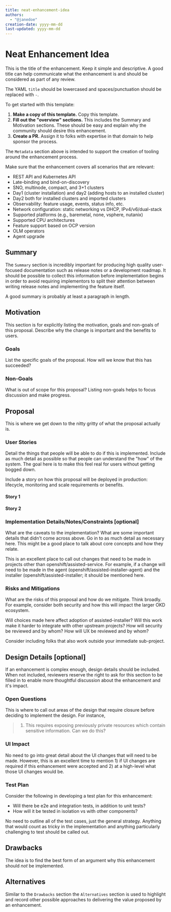 ```yaml
---
title: neat-enhancement-idea
authors:
  - "@janedoe"
creation-date: yyyy-mm-dd
last-updated: yyyy-mm-dd
---
```


# Neat Enhancement Idea

This is the title of the enhancement. Keep it simple and descriptive. A good
title can help communicate what the enhancement is and should be considered as
part of any review.

The YAML `title` should be lowercased and spaces/punctuation should be
replaced with `-`.

To get started with this template:
1. **Make a copy of this template.** Copy this template.
1. **Fill out the "overview" sections.** This includes the Summary and
   Motivation sections. These should be easy and explain why the community
   should desire this enhancement.
1. **Create a PR.** Assign it to folks with expertise in that domain to help
   sponsor the process.

The `Metadata` section above is intended to support the creation of tooling
around the enhancement process.

Make sure that the enhancement covers all scenarios that are relevant:
- REST API and Kubernetes API
- Late-binding and bind-on-discovery
- SNO, multinode, compact, and 3+1 clusters
- Day1 (cluster installation) and day2 (adding hosts to an installed cluster)
- Day2 both for installed clusters and imported clusters
- Observability: feature usage, events, status info, etc.
- Network configuration: static networking vs DHCP, IPv4/v6/dual-stack
- Supported platforms (e.g., baremetal, none, vsphere, nutanix)
- Supported CPU architectures
- Feature support based on OCP version
- OLM operators
- Agent upgrade

## Summary

The `Summary` section is incredibly important for producing high quality
user-focused documentation such as release notes or a development roadmap. It
should be possible to collect this information before implementation begins in
order to avoid requiring implementors to split their attention between writing
release notes and implementing the feature itself.

A good summary is probably at least a paragraph in length.

## Motivation

This section is for explicitly listing the motivation, goals and non-goals of
this proposal. Describe why the change is important and the benefits to users.

### Goals

List the specific goals of the proposal. How will we know that this has succeeded?

### Non-Goals

What is out of scope for this proposal? Listing non-goals helps to focus discussion
and make progress.

## Proposal

This is where we get down to the nitty gritty of what the proposal actually is.

### User Stories

Detail the things that people will be able to do if this is implemented.
Include as much detail as possible so that people can understand the "how" of
the system. The goal here is to make this feel real for users without getting
bogged down.

Include a story on how this proposal will be deployed in production: 
lifecycle, monitoring and scale requirements or benefits.

#### Story 1

#### Story 2

### Implementation Details/Notes/Constraints [optional]

What are the caveats to the implementation? What are some important details that
didn't come across above. Go in to as much detail as necessary here. This might
be a good place to talk about core concepts and how they relate.

This is an excellent place to call out changes that need to be made in projects
other than openshift/assisted-service. For example, if a change will need to be
made in the agent (openshift/assisted-installer-agent) and the installer
(openshift/assisted-installer; it should be mentioned here.

### Risks and Mitigations

What are the risks of this proposal and how do we mitigate. Think broadly. For
example, consider both security and how this will impact the larger OKD
ecosystem. 

Will choices made here affect adoption of assisted-installer?
Will this work make it harder to integrate with other upstream projects?
How will security be reviewed and by whom? How will UX be reviewed and by whom?

Consider including folks that also work outside your immediate sub-project.

## Design Details [optional]

If an enhancement is complex enough, design details should be included. When not
included, reviewers reserve the right to ask for this section to be filled in to
enable more thoughtful discussion about the enhancement and it's impact.

### Open Questions

This is where to call out areas of the design that require closure before deciding
to implement the design.  For instance,
 > 1. This requires exposing previously private resources which contain sensitive
  information.  Can we do this?

### UI Impact

No need to go into great detail about the UI changes that will need to be made.
However, this is an excellent time to mention 1) if UI changes are required if
this enhancement were accepted and 2) at a high-level what those UI changes
would be.

### Test Plan

Consider the following in developing a test plan for this enhancement:
- Will there be e2e and integration tests, in addition to unit tests?
- How will it be tested in isolation vs with other components?

No need to outline all of the test cases, just the general strategy. Anything
that would count as tricky in the implementation and anything particularly
challenging to test should be called out.


## Drawbacks

The idea is to find the best form of an argument why this enhancement should _not_ be implemented.

## Alternatives

Similar to the `Drawbacks` section the `Alternatives` section is used to
highlight and record other possible approaches to delivering the value proposed
by an enhancement.
